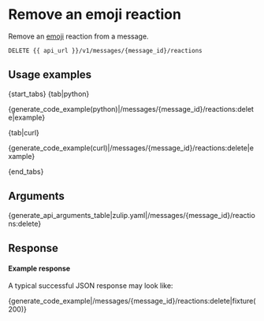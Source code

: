# Remove an emoji reaction

Remove an [emoji](/help/emoji-reactions) reaction from a message.

`DELETE {{ api_url }}/v1/messages/{message_id}/reactions`


## Usage examples

{start_tabs}
{tab|python}

{generate_code_example(python)|/messages/{message_id}/reactions:delete|example}

{tab|curl}

{generate_code_example(curl)|/messages/{message_id}/reactions:delete|example}


{end_tabs}

## Arguments


{generate_api_arguments_table|zulip.yaml|/messages/{message_id}/reactions:delete}

## Response

#### Example response

A typical successful JSON response may look like:

{generate_code_example|/messages/{message_id}/reactions:delete|fixture(200)}
